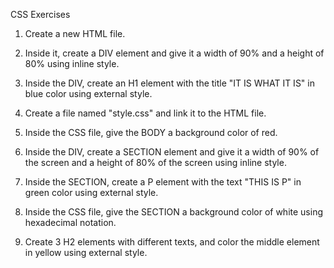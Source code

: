 CSS Exercises

1. Create a new HTML file.

2. Inside it, create a DIV element and give it a width of 90% and a height of 80% using inline style.

3. Inside the DIV, create an H1 element with the title "IT IS WHAT IT IS" in blue color using external style.

4. Create a file named "style.css" and link it to the HTML file.

5. Inside the CSS file, give the BODY a background color of red.

6. Inside the DIV, create a SECTION element and give it a width of 90% of the screen and a height of 80% of the screen using inline style.

7. Inside the SECTION, create a P element with the text "THIS IS P" in green color using external style.

8. Inside the CSS file, give the SECTION a background color of white using hexadecimal notation.

9. Create 3 H2 elements with different texts, and color the middle element in yellow using external style.